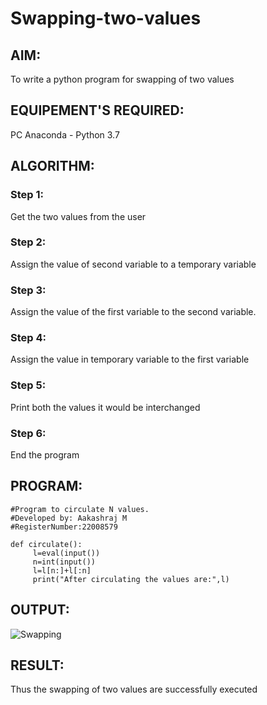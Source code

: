 # Swapping-two-values
## AIM:
To write a python program for swapping of two values
## EQUIPEMENT'S REQUIRED: 
PC
Anaconda - Python 3.7
## ALGORITHM: 
### Step 1:
Get the two values from the user
### Step 2: 
Assign the value of second variable to a temporary variable 
### Step 3: 
Assign the value of the first variable to the second variable.
### Step 4:  
Assign the value in temporary variable to the first variable
### Step 5: 
Print both the values it would be interchanged
### Step 6: 
End the program
## PROGRAM:
```
#Program to circulate N values.
#Developed by: Aakashraj M
#RegisterNumber:22008579

def circulate():
     l=eval(input())
     n=int(input())
     l=l[n:]+l[:n]
     print("After circulating the values are:",l)
```
## OUTPUT:
![Swapping](https://user-images.githubusercontent.com/121117266/209358529-d60a21da-eed6-4cc9-90f7-27a19f04901e.png)


## RESULT:
Thus the swapping of two values are successfully executed



